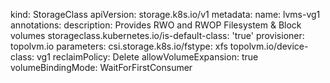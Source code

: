 kind: StorageClass
apiVersion: storage.k8s.io/v1
metadata:
  name: lvms-vg1
  annotations:
    description: Provides RWO and RWOP Filesystem & Block volumes
    storageclass.kubernetes.io/is-default-class: 'true'
provisioner: topolvm.io
parameters:
  csi.storage.k8s.io/fstype: xfs
  topolvm.io/device-class: vg1
reclaimPolicy: Delete
allowVolumeExpansion: true
volumeBindingMode: WaitForFirstConsumer
